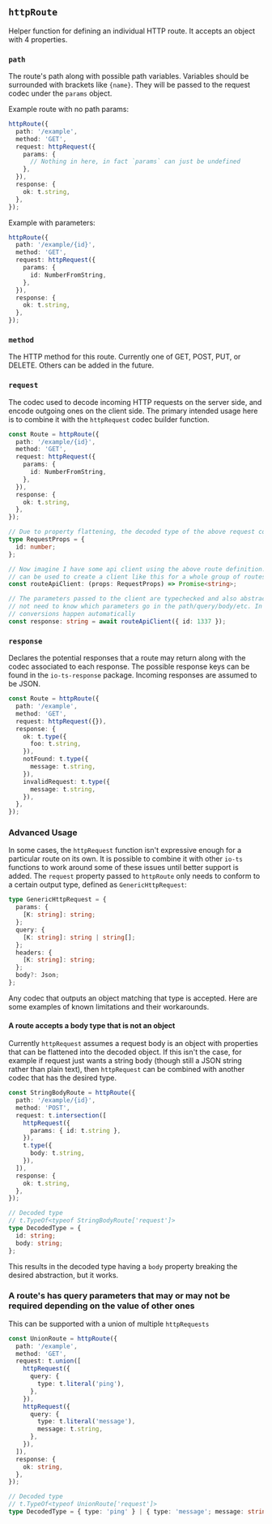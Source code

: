 ## `httpRoute`

Helper function for defining an individual HTTP route. It accepts an object with 4
properties.

### `path`

The route's path along with possible path variables. Variables should be surrounded with
brackets like `{name}`. They will be passed to the request codec under the `params`
object.

Example route with no path params:

```typescript
httpRoute({
  path: '/example',
  method: 'GET',
  request: httpRequest({
    params: {
      // Nothing in here, in fact `params` can just be undefined
    },
  }),
  response: {
    ok: t.string,
  },
});
```

Example with parameters:

```typescript
httpRoute({
  path: '/example/{id}',
  method: 'GET',
  request: httpRequest({
    params: {
      id: NumberFromString,
    },
  }),
  response: {
    ok: t.string,
  },
});
```

### `method`

The HTTP method for this route. Currently one of GET, POST, PUT, or DELETE. Others can
be added in the future.

### `request`

The codec used to decode incoming HTTP requests on the server side, and encode outgoing
ones on the client side. The primary intended usage here is to combine it with the
`httpRequest` codec builder function.

```typescript
const Route = httpRoute({
  path: '/example/{id}',
  method: 'GET',
  request: httpRequest({
    params: {
      id: NumberFromString,
    },
  }),
  response: {
    ok: t.string,
  },
});

// Due to property flattening, the decoded type of the above request codec is this
type RequestProps = {
  id: number;
};

// Now imagine I have some api client using the above route definition. `superagent-codec-adapter`
// can be used to create a client like this for a whole group of routes in one line.
const routeApiClient: (props: RequestProps) => Promise<string>;

// The parameters passed to the client are typechecked and also abstracted such that the caller does
// not need to know which parameters go in the path/query/body/etc. In addition, any necessary type
// conversions happen automatically
const response: string = await routeApiClient({ id: 1337 });
```

### `response`

Declares the potential responses that a route may return along with the codec associated
to each response. The possible response keys can be found in the `io-ts-response`
package. Incoming responses are assumed to be JSON.

```typescript
const Route = httpRoute({
  path: '/example',
  method: 'GET',
  request: httpRequest({}),
  response: {
    ok: t.type({
      foo: t.string,
    }),
    notFound: t.type({
      message: t.string,
    }),
    invalidRequest: t.type({
      message: t.string,
    }),
  },
});
```

### Advanced Usage

In some cases, the `httpRequest` function isn't expressive enough for a particular route
on its own. It is possible to combine it with other `io-ts` functions to work around
some of these issues until better support is added. The `request` property passed to
`httpRoute` only needs to conform to a certain output type, defined as
`GenericHttpRequest`:

```typescript
type GenericHttpRequest = {
  params: {
    [K: string]: string;
  };
  query: {
    [K: string]: string | string[];
  };
  headers: {
    [K: string]: string;
  };
  body?: Json;
};
```

Any codec that outputs an object matching that type is accepted. Here are some examples
of known limitations and their workarounds.

#### A route accepts a body type that is not an object

Currently `httpRequest` assumes a request body is an object with properties that can be
flattened into the decoded object. If this isn't the case, for example if request just
wants a string body (though still a JSON string rather than plain text), then
`httpRequest` can be combined with another codec that has the desired type.

```typescript
const StringBodyRoute = httpRoute({
  path: '/example/{id}',
  method: 'POST',
  request: t.intersection([
    httpRequest({
      params: { id: t.string },
    }),
    t.type({
      body: t.string,
    }),
  ]),
  response: {
    ok: t.string,
  },
});

// Decoded type
// t.TypeOf<typeof StringBodyRoute['request']>
type DecodedType = {
  id: string;
  body: string;
};
```

This results in the decoded type having a `body` property breaking the desired
abstraction, but it works.

### A route's has query parameters that may or may not be required depending on the value of other ones

This can be supported with a union of multiple `httpRequests`

```typescript
const UnionRoute = httpRoute({
  path: '/example',
  method: 'GET',
  request: t.union([
    httpRequest({
      query: {
        type: t.literal('ping'),
      },
    }),
    httpRequest({
      query: {
        type: t.literal('message'),
        message: t.string,
      },
    }),
  ]),
  response: {
    ok: string,
  },
});

// Decoded type
// t.TypeOf<typeof UnionRoute['request']>
type DecodedType = { type: 'ping' } | { type: 'message'; message: string };
```
